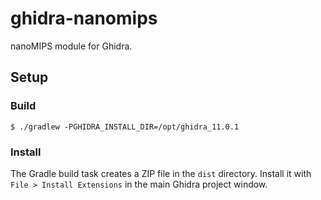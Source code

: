 # ghidra-nanomips

nanoMIPS module for Ghidra.

## Setup

### Build

```console
$ ./gradlew -PGHIDRA_INSTALL_DIR=/opt/ghidra_11.0.1
```

### Install

The Gradle build task creates a ZIP file in the `dist` directory.
Install it with `File > Install Extensions` in the main Ghidra project window.
